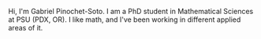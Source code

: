Hi, I'm Gabriel Pinochet-Soto.
I am a PhD student in Mathematical Sciences at PSU (PDX, OR).
I like math, and I've been working in different applied areas of it.

<!---
homeomorfismo/homeomorfismo is a ✨ special ✨ repository because its `README.md` (this file) appears on your GitHub profile.
You can click the Preview link to take a look at your changes.
--->
